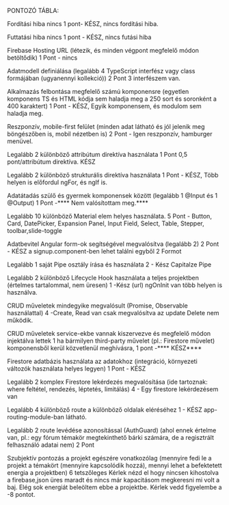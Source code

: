 PONTOZÓ TÁBLA:

Fordítási hiba nincs 1 pont- KÉSZ, nincs fordítási hiba.

Futtatási hiba nincs 1 pont - KÉSZ, nincs futási hiba

Firebase Hosting URL (létezik, és minden végpont megfelelő módon betöltődik) 1 Pont - nincs

Adatmodell definiálása (legalább 4 TypeScript interfész vagy class formájában (ugyanennyi kollekció)) 2 Pont 3 interfészem van.

Alkalmazás felbontása megfelelő számú komponensre (egyetlen komponens TS és HTML kódja sem haladja meg a 250 sort és soronként a 400 karaktert) 1 Pont - KÉSZ, Egyik komponensem, és modulom sem haladja meg.

Reszponzív, mobile-first felület (minden adat látható és jól jelenik meg böngészőben is, mobil nézetben is) 2 Pont - Igen reszponzív, hamburger menüvel.

Legalább 2 különböző attribútum direktíva használata 1 Pont 0,5 pont/attribútum direktíva.   KÉSZ

Legalább 2 különböző strukturális direktíva használata 1 Pont - KÉSZ, Több helyen is előfordul ngFor, és ngIf is.

Adatátadás szülő és gyermek komponensek között (legalább 1 @Input és 1 @Output) 1 Pont -**** Nem valósítottam meg.****

Legalább 10 különböző Material elem helyes használata. 5 Pont - Button, Card, DatePicker, Expansion Panel, Input Field, Select, Table, Stepper, toolbar,slide-toggle

Adatbevitel Angular form-ok segítségével megvalósítva (legalább 2) 2 Pont - KÉSZ a signup.component-ben lehet találni egyből 2 Formot

Legalább 1 saját Pipe osztály írása és használata 2 - Kész Capitalze Pipe

Legalább 2 különböző Lifecycle Hook használata a teljes projektben (értelmes tartalommal, nem üresen) 1 -Kész (url) ngOnInit van több helyen is használva.

CRUD műveletek mindegyike megvalósult (Promise, Observable használattal) 4 -Create, Read van csak megvalósítva az update Delete nem működik.

CRUD műveletek service-ekbe vannak kiszervezve és megfelelő módon injektálva lettek 1 ha bármilyen third-party művelet (pl.: Firestore művelet) komponensből kerül közvetlenül meghívásra, 1 pont -**** KÉSZ****

Firestore adatbázis használata az adatokhoz (integráció, környezeti változók használata helyes legyen) 1 Pont - KÉSZ

Legalább 2 komplex Firestore lekérdezés megvalósítása (ide tartoznak: where feltétel, rendezés, léptetés, limitálás) 4 - Egy firestore lekérdezésem van

Legalább 4 különböző route a különböző oldalak eléréséhez 1 - KÉSZ app-routing-module-ban látható.

Legalább 2 route levédése azonosítással (AuthGuard) (ahol ennek értelme van, pl.: egy fórum témakör megtekinthető bárki számára, de a regisztrált felhasználó adatai nem) 2 Pont 

Szubjektív pontozás a projekt egészére vonatkozólag (mennyire fedi le a projekt a témakört (mennyire kapcsolódik hozzá), mennyi lehet a befektetett energia a projektben) 6 tetszőleges Kérlek nézd el hogy nincsen kihostolva a firebase,json üres maradt és nincs már kapacitásom megkeresni mi volt a baj. Elég sok energiát beleöltem ebbe a projektbe.
Kérlek vedd figyelembe a -8 pontot.

